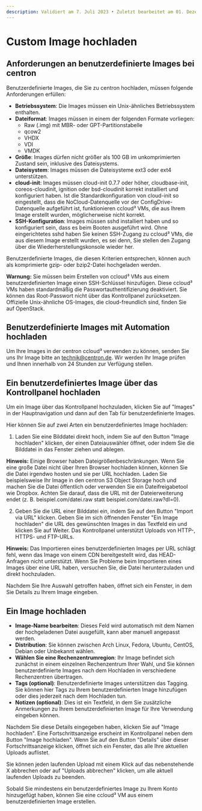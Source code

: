 ```yaml
---
description: Validiert am 7. Juli 2023 • Zuletzt bearbeitet am 01. Dezember 2023
---
```


# Custom Image hochladen

## **Anforderungen an benutzerdefinierte Images bei centron**&#x20;

Benutzerdefinierte Images, die Sie zu centron hochladen, müssen folgende Anforderungen erfüllen:

* **Betriebssystem**: Die Images müssen ein Unix-ähnliches Betriebssystem enthalten.
* **Dateiformat**: Images müssen in einem der folgenden Formate vorliegen:
  * Raw (.img) mit MBR- oder GPT-Partitionstabelle
  * qcow2
  * VHDX
  * VDI
  * VMDK
* **Größe**: Images dürfen nicht größer als 100 GB im unkomprimierten Zustand sein, inklusive des Dateisystems.
* **Dateisystem**: Images müssen die Dateisysteme ext3 oder ext4 unterstützen.
* **cloud-init**: Images müssen cloud-init 0.7.7 oder höher, cloudbase-init, coreos-cloudinit, ignition oder bsd-cloudinit korrekt installiert und konfiguriert haben. Ist die Standardkonfiguration von cloud-init so eingestellt, dass die NoCloud-Datenquelle vor der ConfigDrive-Datenquelle aufgeführt ist, funktionieren ccloud³ VMs, die aus Ihrem Image erstellt wurden, möglicherweise nicht korrekt.
* **SSH-Konfiguration**: Images müssen sshd installiert haben und so konfiguriert sein, dass es beim Booten ausgeführt wird. Ohne eingerichtetes sshd haben Sie keinen SSH-Zugang zu ccloud³ VMs, die aus diesem Image erstellt wurden, es sei denn, Sie stellen den Zugang über die Wiederherstellungskonsole wieder her.

Benutzerdefinierte Images, die diesen Kriterien entsprechen, können auch als komprimierte gzip- oder bzip2-Datei hochgeladen werden.

**Warnung:** Sie müssen beim Erstellen von ccloud³ VMs aus einem benutzerdefinierten Image einen SSH-Schlüssel hinzufügen. Diese ccloud³ VMs haben standardmäßig die Passwortauthentifizierung deaktiviert. Sie können das Root-Passwort nicht über das Kontrollpanel zurücksetzen. Offizielle Unix-ähnliche OS-Images, die cloud-freundlich sind, finden Sie auf OpenStack.

## **Benutzerdefinierte Images mit Automation hochladen**&#x20;

Um Ihre Images in der centron ccloud³ verwenden zu können, senden Sie uns Ihr Image bitte an [technik@centron.de](mailto:technik@centron.de). Wir werden Ihr Image prüfen und Ihnen innerhalb von 24 Stunden zur Verfügung stellen.&#x20;

## **Ein benutzerdefiniertes Image über das Kontrollpanel hochladen**

Um ein Image über das Kontrollpanel hochzuladen, klicken Sie auf "Images" in der Hauptnavigation und dann auf den Tab für benutzerdefinierte Images.

Hier können Sie auf zwei Arten ein benutzerdefiniertes Image hochladen:

1. Laden Sie eine Bilddatei direkt hoch, indem Sie auf den Button "Image hochladen" klicken, der einen Dateiauswähler öffnet, oder indem Sie die Bilddatei in das Fenster ziehen und ablegen.

**Hinweis:** Einige Browser haben Dateigrößenbeschränkungen. Wenn Sie eine große Datei nicht über Ihren Browser hochladen können, können Sie die Datei irgendwo hosten und sie per URL hochladen. Laden Sie beispielsweise Ihr Image in den centron S3 Object Storage hoch und machen Sie die Datei öffentlich oder verwenden Sie ein Dateifreigabetool wie Dropbox. Achten Sie darauf, dass die URL mit der Dateierweiterung endet (z. B. beispiel.com/datei.raw statt beispiel.com/datei.raw?dl=0).

2. Geben Sie die URL einer Bilddatei ein, indem Sie auf den Button "Import via URL" klicken. Geben Sie im sich öffnenden Fenster "Ein Image hochladen" die URL des gewünschten Images in das Textfeld ein und klicken Sie auf Weiter. Das Kontrollpanel unterstützt Uploads von HTTP-, HTTPS- und FTP-URLs.

**Hinweis:** Das Importieren eines benutzerdefinierten Images per URL schlägt fehl, wenn das Image von einem CDN bereitgestellt wird, das HEAD-Anfragen nicht unterstützt. Wenn Sie Probleme beim Importieren eines Images über eine URL haben, versuchen Sie, die Datei herunterzuladen und direkt hochzuladen.

Nachdem Sie Ihre Auswahl getroffen haben, öffnet sich ein Fenster, in dem Sie Details zu Ihrem Image eingeben.

## **Ein Image hochladen**

* **Image-Name bearbeiten**: Dieses Feld wird automatisch mit dem Namen der hochgeladenen Datei ausgefüllt, kann aber manuell angepasst werden.
* **Distribution**: Sie können zwischen Arch Linux, Fedora, Ubuntu, CentOS, Debian oder Unbekannt wählen.
* **Wählen Sie eine Rechenzentrumregion**: Ihr Image befindet sich zunächst in einem einzelnen Rechenzentrum Ihrer Wahl, und Sie können benutzerdefinierte Images nach dem Hochladen in verschiedene Rechenzentren übertragen.
* **Tags (optional)**: Benutzerdefinierte Images unterstützen das Tagging. Sie können hier Tags zu Ihrem benutzerdefinierten Image hinzufügen oder dies jederzeit nach dem Hochladen tun.
* **Notizen (optional)**: Dies ist ein Textfeld, in dem Sie zusätzliche Anmerkungen zu Ihrem benutzerdefinierten Image für Ihre Verwendung eingeben können.

Nachdem Sie diese Details eingegeben haben, klicken Sie auf "Image hochladen". Eine Fortschrittsanzeige erscheint im Kontrollpanel neben dem Button "Image hochladen". Wenn Sie auf den Button "Details" über dieser Fortschrittsanzeige klicken, öffnet sich ein Fenster, das alle Ihre aktuellen Uploads auflistet.

Sie können jeden laufenden Upload mit einem Klick auf das nebenstehende X abbrechen oder auf "Uploads abbrechen" klicken, um alle aktuell laufenden Uploads zu beenden.

Sobald Sie mindestens ein benutzerdefiniertes Image zu Ihrem Konto hinzugefügt haben, können Sie eine ccloud³ VM aus einem benutzerdefinierten Image erstellen.
